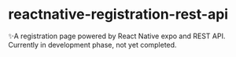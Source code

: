 # reactnative-registration-rest-api
✨A registration page powered by React Native expo and REST API.<br>
Currently in development phase, not yet completed.
